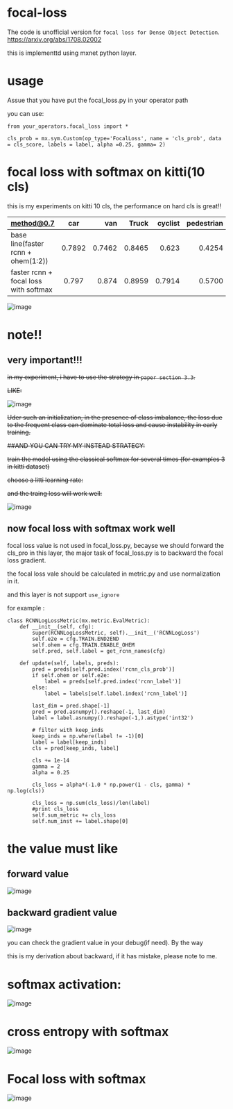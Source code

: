 # focal-loss

The code is unofficial version for `focal loss for Dense Object Detection`.
 https://arxiv.org/abs/1708.02002

this is implementtd using mxnet python layer.


# usage
Assue that you have put the focal_loss.py in your operator path

you can use:

```
from your_operators.focal_loss import *

cls_prob = mx.sym.Custom(op_type='FocalLoss', name = 'cls_prob', data = cls_score, labels = label, alpha =0.25, gamma= 2)

```

# focal loss with softmax on kitti(10 cls)
this is my experiments on kitti 10 cls, the performance on hard cls is great!!

| method@0.7                           | car           | van   | Truck |cyclist |pedestrian|person_sitting|tram  |misc  |dontcare|
| -------------                        |:-------------:| -----:| -----:| ------:|---------:|-------------:|-----:|-----:|-------:|
| base line(faster rcnn + ohem(1:2))   |      0.7892   |0.7462 |0.8465 |0.623   |0.4254    |0.1374        |0.5035|0.5007|0.1329  |
| faster rcnn + focal loss with softmax|      0.797    |0.874  | 0.8959|0.7914  |0.5700    |0.2806        |0.7884|0.7052|0.1433  |

![image](https://github.com/unsky/focal-loss/blob/master/readme/res.png)




# note!!

## very important!!!

~~in my experiment, i have to use the strategy in  `paper section 3.3`.~~

~~LIKE:~~

![image](https://github.com/unsky/focal-loss/blob/master/readme/loss1.png)

~~Uder such an initialization, in the presence of class imbalance, the loss due to the frequent class can dominate total loss and cause instability in early training.~~
 



~~##AND YOU CAN TRY MY INSTEAD STRATEGY:~~

~~train the model using the classical softmax for several times (for examples 3 in kitti dataset)~~

~~choose a litti learning rate:~~

~~and the traing loss will work well:~~

![image](https://github.com/unsky/focal-loss/blob/master/readme/loss2.png)

## now focal loss with softmax work well


focal loss value is not used in focal_loss.py, becayse we should forward the cls_pro in this layer,
the major task of focal_loss.py is to backward the focal loss gradient.

the focal loss vale should be calculated in metric.py and  use normalization in it.

and this layer is not support `use_ignore`

for example :

```
class RCNNLogLossMetric(mx.metric.EvalMetric):
    def __init__(self, cfg):
        super(RCNNLogLossMetric, self).__init__('RCNNLogLoss')
        self.e2e = cfg.TRAIN.END2END
        self.ohem = cfg.TRAIN.ENABLE_OHEM
        self.pred, self.label = get_rcnn_names(cfg)

    def update(self, labels, preds):
        pred = preds[self.pred.index('rcnn_cls_prob')]
        if self.ohem or self.e2e:
            label = preds[self.pred.index('rcnn_label')]
        else:
            label = labels[self.label.index('rcnn_label')]

        last_dim = pred.shape[-1]
        pred = pred.asnumpy().reshape(-1, last_dim)
        label = label.asnumpy().reshape(-1,).astype('int32')

        # filter with keep_inds
        keep_inds = np.where(label != -1)[0]
        label = label[keep_inds]
        cls = pred[keep_inds, label]

        cls += 1e-14
        gamma = 2
        alpha = 0.25

        cls_loss = alpha*(-1.0 * np.power(1 - cls, gamma) * np.log(cls))

        cls_loss = np.sum(cls_loss)/len(label)
        #print cls_loss
        self.sum_metric += cls_loss
        self.num_inst += label.shape[0]

```
# the value must like
## forward value
![image](https://github.com/unsky/focal-loss/blob/master/readme/forward.png)
## backward gradient value
![image](https://github.com/unsky/focal-loss/blob/master/readme/back_cure.png)

you can check the gradient value in your debug(if need).
By the way

this is my derivation about backward, if it has mistake, please note to me.

# softmax activation:

![image](https://github.com/unsky/focal-loss/blob/master/readme/2.jpg)

# cross entropy with softmax

![image](https://github.com/unsky/focal-loss/blob/master/readme/3.jpg)

# Focal loss with softmax

![image](https://github.com/unsky/focal-loss/blob/master/readme/1.jpg)



